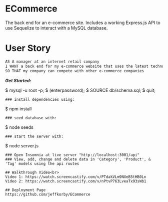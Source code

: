 # ECommerce

The back end for an e-commerce site.
Includes a working Express.js API to use Sequelize to interact with a MySQL database. 


# User Story

```md
AS A manager at an internet retail company
I WANT a back end for my e-commerce website that uses the latest technologies
SO THAT my company can compete with other e-commerce companies
```

***Get Started:***

$ mysql -u root -p;
$ (enterpassword);
$ SOURCE db/schema.sql;
$ quit;
```
### install dependencies using: 
```       
$ npm install
```
### seed database with:
```
$ node seeds
```
### start the server with: 
```
$ node server.js
```
### Open Insomnia at live server "http://localhost:3001/api"
### View, add, change and delete data in 'Category', 'Product', & 'Tag' models using the api routes

## Walkthrough Video<br>
Video 1: https://watch.screencastify.com/v/PTdakVLm9NXeB5tHB0Ln
Video 2: https://watch.screencastify.com/v/nPtvP763LveaTx93sWb1

## Deployment Page
https://github.com/jeffkorby/ECommerce

